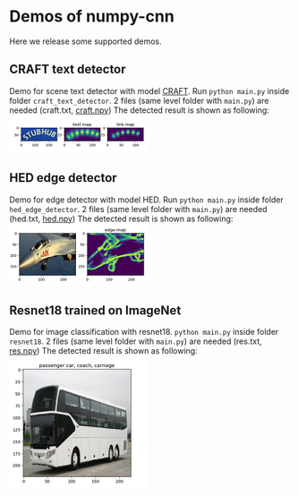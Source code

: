 # Demos of numpy-cnn
Here we release some supported demos.

## CRAFT text detector
Demo for scene text detector with model [CRAFT](https://github.com/clovaai/CRAFT-pytorch).
Run ```python main.py``` inside folder ```craft_text_detector```. 2 files (same level folder with ```main.py```) are needed (craft.txt, [craft.npy]())
The detected result is shown as following: 
![](https://raw.githubusercontent.com/Image-Py/cnnumpy/master/demo/craft_text_detector/rst.png)

## HED edge detector
Demo for edge detector with model HED. Run ```python main.py``` inside folder ```hed_edge_detector```. 2 files (same level folder with ```main.py```) are needed (hed.txt, [hed.npy]())
The detected result is shown as following: 
![](https://raw.githubusercontent.com/Image-Py/cnnumpy/master/demo/hed_edge_detector/rst.png)

## Resnet18 trained on ImageNet
Demo for image classification with resnet18. ```python main.py``` inside folder ```resnet18```. 2 files (same level folder with ```main.py```) are needed (res.txt, [res.npy]())
The detected result is shown as following: 
![](https://raw.githubusercontent.com/Image-Py/cnnumpy/master/demo/resnet18/rst.png)

